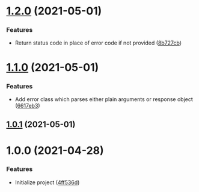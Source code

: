 # [1.2.0](https://github.com/untemps/jsend-wrapper/compare/v1.1.0...v1.2.0) (2021-05-01)


### Features

* Return status code in place of error code if not provided ([8b727cb](https://github.com/untemps/jsend-wrapper/commit/8b727cb908bcb93f264f7473585254bb78e04dfc))

# [1.1.0](https://github.com/untemps/jsend-wrapper/compare/v1.0.1...v1.1.0) (2021-05-01)


### Features

* Add error class which parses either plain arguments or response object ([6617eb3](https://github.com/untemps/jsend-wrapper/commit/6617eb3624826d1df58e6c7a6f2972bcc0c65ad9))

## [1.0.1](https://github.com/untemps/jsend-wrapper/compare/v1.0.0...v1.0.1) (2021-05-01)

# 1.0.0 (2021-04-28)


### Features

* Initialize project ([4ff536d](https://github.com/untemps/jsend-wrapper/commit/4ff536df64fd9fa7775f312245cac688bee628b9))
